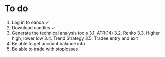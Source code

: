 # To do

1. Log in to oanda ✓
2. Download candles ✓
3. Generate the technical analysis tools
   3.1. ATR(14)
   3.2. Renko
   3.3. Higher high, lower low
   3.4. Trend Strategy
   3.5. Tradee entry and exit
4. Be able to get account balance info
5. Be able to trade with stoplosses

